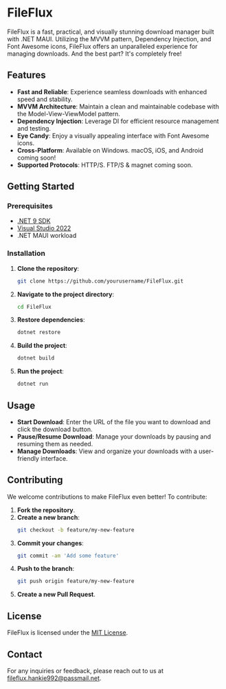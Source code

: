 # FileFlux

FileFlux is a fast, practical, and visually stunning download manager built with .NET MAUI. Utilizing the MVVM pattern, Dependency Injection, and Font Awesome icons, FileFlux offers an unparalleled experience for managing downloads. And the best part? It's completely free!

## Features

- **Fast and Reliable**: Experience seamless downloads with enhanced speed and stability.
- **MVVM Architecture**: Maintain a clean and maintainable codebase with the Model-View-ViewModel pattern.
- **Dependency Injection**: Leverage DI for efficient resource management and testing.
- **Eye Candy**: Enjoy a visually appealing interface with Font Awesome icons.
- **Cross-Platform**: Available on Windows. macOS, iOS, and Android coming soon!
- **Supported Protocols**: HTTP/S. FTP/S & magnet coming soon.

## Getting Started

### Prerequisites

- [.NET 9 SDK](https://dotnet.microsoft.com/en-us/download/dotnet/9.0)
- [Visual Studio 2022](https://visualstudio.microsoft.com/)
- .NET MAUI workload

### Installation

1. **Clone the repository**:
    ```sh
    git clone https://github.com/yourusername/FileFlux.git
    ```

2. **Navigate to the project directory**:
    ```sh
    cd FileFlux
    ```

3. **Restore dependencies**:
    ```sh
    dotnet restore
    ```

4. **Build the project**:
    ```sh
    dotnet build
    ```

5. **Run the project**:
    ```sh
    dotnet run
    ```

## Usage

- **Start Download**: Enter the URL of the file you want to download and click the download button.
- **Pause/Resume Download**: Manage your downloads by pausing and resuming them as needed.
- **Manage Downloads**: View and organize your downloads with a user-friendly interface.

## Contributing

We welcome contributions to make FileFlux even better! To contribute:

1. **Fork the repository**.
2. **Create a new branch**:
    ```sh
    git checkout -b feature/my-new-feature
    ```
3. **Commit your changes**:
    ```sh
    git commit -am 'Add some feature'
    ```
4. **Push to the branch**:
    ```sh
    git push origin feature/my-new-feature
    ```
5. **Create a new Pull Request**.

## License

FileFlux is licensed under the [MIT License](LICENSE).

## Contact

For any inquiries or feedback, please reach out to us at [fileflux.hankie992@passmail.net](mailto:fileflux.hankie992@passmail.net).